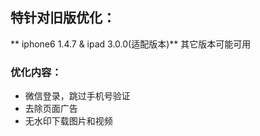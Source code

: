  ## 特针对旧版优化：
** iphone6 1.4.7 & ipad 3.0.0(适配版本)** 其它版本可能可用
### 优化内容：
+ 微信登录，跳过手机号验证
+ 去除页面广告
+ 无水印下载图片和视频
 
